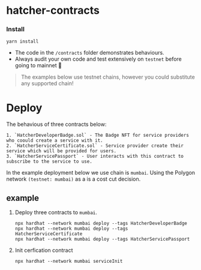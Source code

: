 # hatcher-contracts


 ### Install

```shell
yarn install
```

* The code in the `/contracts` folder demonstrates behaviours.
* Always audit your own code and test extensively on `testnet` before going to mainnet 🙏

> The examples below use testnet chains, however you could substitute any  supported chain! 


# Deploy

The behavious of three contracts below:

    1. `HatcherDeveloperBadge.sol` - The Badge NFT for service providers who coould create a service with it.
    2. `HatcherServiceCertificate.sol` - Service provider create their service which will be provided for users.    
    3. `HatcherServicePassport` - User interacts with this contract to subscribe to the service to use.

In the example deployment below we use chain is ```mumbai```.
Using the Polygon network ```(testnet: mumbai)``` as a is a cost cut decision.


## example

1. Deploy three contracts to ```mumbai```.

    ```angular2html
    npx hardhat --network mumbai deploy --tags HatcherDeveloperBadge
    npx hardhat --network mumbai deploy --tags HatcherServiceCertificate
    npx hardhat --network mumbai deploy --tags HatcherServicePassport
    ```
2. Init cerfication contract
    ```angular2html
    npx hardhat --network mumbai serviceInit
    ```